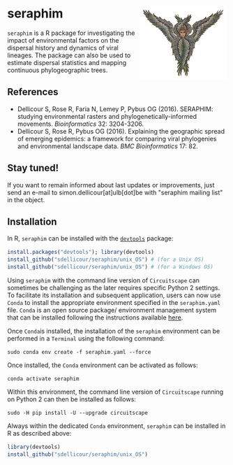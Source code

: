 seraphim <img src="unix_OS/man/logo_seraphim.png" align="right" alt="" width="200" />
===============

`seraphim` is a R package for investigating the impact of environmental factors on the dispersal history and dynamics of viral lineages. The package can also be used to estimate dispersal statistics and mapping continuous phylogeographic trees.

## References
* Dellicour S, Rose R, Faria N, Lemey P, Pybus OG (2016). SERAPHIM: studying environmental rasters and phylogenetically-informed movements. _Bioinformatics_ 32: 3204-3206.
* Dellicour S, Rose R, Pybus OG (2016). Explaining the geographic spread of emerging epidemics: a framework for comparing viral phylogenies and environmental landscape data. _BMC Bioinformatics_ 17: 82.

## Stay tuned!
If you want to remain informed about last updates or improvements, just send an e-mail to simon.dellicour[at]ulb[dot]be with "seraphim mailing list" in the object.

## Installation
In R, `seraphim` can be installed with the [`devtools`](https://github.com/hadley/devtools) package:
```R
install.packages("devtools"); library(devtools)
install_github("sdellicour/seraphim/unix_OS") # (for a Unix OS)
install_github("sdellicour/seraphim/unix_OS") # (for a Windows OS)
```

Using `seraphim` with the command line version of `Circuitscape` can sometimes be challenging as the later requires specific Python 2 settings. To facilitate its installation and subsequent application, users can now use `Conda` to install the appropriate environment specified in the `seraphim.yaml` file. `Conda` is an open source package/ environment management system that can be installed following the instructions available [here](https://docs.conda.io/projects/conda/en/latest/user-guide/install/index.html).

Once `Conda`is installed, the installation of the `seraphim` environment can be performed in a `Terminal` using the following command:
```
sudo conda env create -f seraphim.yaml --force
```
Once installed, the `Conda` environment can be activated as follows:
```
conda activate seraphim
```
Within this environment, the command line version of `Circuitscape` running on Python 2 can then be installed as follows:
```
sudo -H pip install -U --upgrade circuitscape
```
Always within the dedicated `Conda` environment, `seraphim` can be installed in R as described above:
```R
library(devtools)
install_github("sdellicour/seraphim/unix_OS")
```
